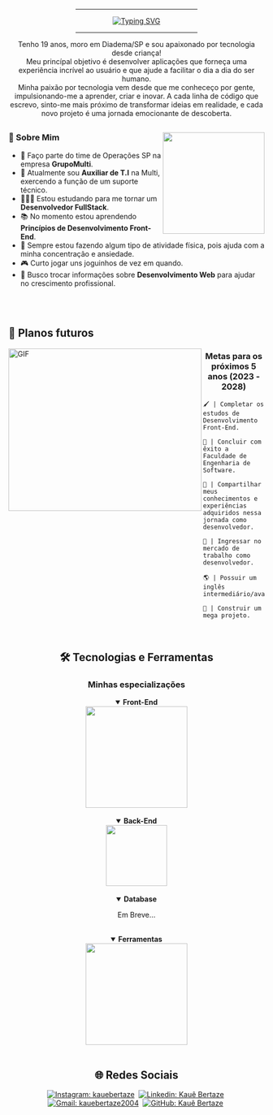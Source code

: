 <div align="center">

   <hr width="240px">
   <a href="https://git.io/typing-svg"><img src="https://readme-typing-svg.demolab.com?font=Fira+Code&weight=600&size=24&pause=1000&color=F70000&center=true&vCenter=true&random=false&width=435&height=30&lines=Kau%C3%AA+Bertaze+de+Oliveira;Desenvolvedor+FullStack;Engenheiro+de+Software" alt="Typing SVG" /></a>
   <hr width="240px" size="20px">
</div>

<p align="center">
   Tenho 19 anos, moro em Diadema/SP e sou apaixonado por tecnologia desde criança!<br>
   Meu princípal objetivo é desenvolver aplicações que forneça uma experiência incrível ao usuário e que ajude a facilitar o dia a dia do ser humano.<br>
   Minha paixão por tecnologia vem desde que me conheceço por gente, impulsionando-me a aprender, criar e inovar. A cada linha de código que escrevo, sinto-me mais próximo de transformar ideias em realidade, e cada novo projeto é uma jornada emocionante de descoberta.
</p>

##

<img width="200px" align="right" src="https://media.tenor.com/TyhWL7gJwPgAAAAi/peppo-dance.gif">

### 📝 Sobre Mim 

- 📌 Faço parte do time de Operações SP na empresa **GrupoMulti**.
- 🔌 Atualmente sou **Auxiliar de T.I** na Multi, exercendo a função de um suporte técnico.
- 👨🏻‍💻 Estou estudando para me tornar um **Desenvolvedor FullStack**.
- 📚 No momento estou aprendendo **Princípios de Desenvolvimento Front-End**.
- 💪 Sempre estou fazendo algum tipo de atividade física, pois ajuda com a minha concentração e ansiedade.
- 🎮 Curto jogar uns joguinhos de vez em quando.
- 🤝 Busco trocar informações sobre **Desenvolvimento Web** para ajudar no crescimento profissional.

<br>
<br>

## 🎯 Planos futuros

<img width="380px" height="320px" align="left" alt="GIF" src="https://media.tenor.com/I3RjM4xQO0kAAAAi/monitors-typing.gif">

<h3 align="center">Metas para os próximos 5 anos (2023 - 2028)</h3>

```
🖌️ | Completar os estudos de Desenvolvimento Front-End.

🧠 | Concluir com êxito a Faculdade de Engenharia de Software.

🌟 | Compartilhar meus conhecimentos e experiências adquiridos nessa jornada como desenvolvedor.

📖 | Ingressar no mercado de trabalho como desenvolvedor.

🌎 | Possuir um inglês intermediário/avançado.

🤖 | Construir um mega projeto.
```

<br>

<h2 align="center">🛠️ Tecnologias e Ferramentas</h2>

<div align="center">
   <h3><b>Minhas especializações</b></h3>

   <details open >
   <summary><b>Front-End</b></summary>
      <img width="200px" src="https://skillicons.dev/icons?i=html,css,javascript,tailwindcss,scss" />
   </details>

   <br>

   <details open>
   <summary><b>Back-End</b></summary>
      <img width="120px" src="https://skillicons.dev/icons?i=php,python,nodejs" />
   </details>

   <br>

   <details open>
   <summary><b>Database</b></summary>   
      <p>Em Breve...<p>
   </details>

   <br>

   <details open>
   <summary><b>Ferramentas</b></summary>   
      <img width="200px" src="https://skillicons.dev/icons?i=vscode,git,github,markdown,vercel" />
   </details>
</div>

<br>

<h2 align="center">🌐 Redes Sociais</h2>

<div align="center" display="inline">

   [![Instagram: kauebertaze](https://img.shields.io/badge/instagram-E4405F?style=for-the-badge&logo=instagram&logoColor=white)](https://www.instagram.com/kauebertaze/)&nbsp;
   [![Linkedin: Kauê Bertaze](https://img.shields.io/badge/linkedin-0077B5?style=for-the-badge&logo=linkedin)](https://www.linkedin.com/in/kauebertaze/)&nbsp;
   [![Gmail: kauebertaze2004](https://img.shields.io/badge/gmail-D14836?style=for-the-badge&logo=gmail&logoColor=white)](mailto:kauebertaze2004@gmail.com)&nbsp;
   [![GitHub: Kauê Bertaze](https://img.shields.io/badge/github-181717?style=for-the-badge&logo=github&logoColor=white&link=kauebertaze)](https://github.com/KaueTTS)&nbsp;

</div>